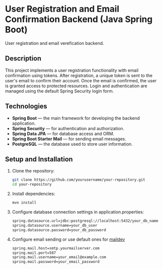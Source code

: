 # User Registration and Email Confirmation Backend (Java Spring Boot)

User registration and email verefication backend.

## Description

This project implements a user registration functionality with email confirmation using tokens. After registration, a unique token is sent to the user's email to confirm their account. Once the email is confirmed, the user is granted access to protected resources. Login and authentication are managed using the default Spring Security login form.

## Technologies

- **Spring Boot** — the main framework for developing the backend application.
- **Spring Security** — for authentication and authorization.
- **Spring Data JPA** — for database access and ORM.
- **Spring Boot Starter Mail** — for sending email messages.
- **PostgreSQL** — the database used to store user information.

## Setup and Installation

1. Clone the repository:

   ```bash
   git clone https://github.com/yourusername/your-repository.git
   cd your-repository
2. Install dependencies:
   ```bash
   mvn install
3. Configure database connection settings in application.properties:
   ```bash
   spring.datasource.url=jdbc:postgresql://localhost:5432/your_db_name
   spring.datasource.username=your_db_user
   spring.datasource.password=your_db_password
4. Configure email sending or use default ones for [maildev](https://hub.docker.com/r/maildev/maildev)
   ```bash
   spring.mail.host=smtp.yourmailserver.com
   spring.mail.port=587
   spring.mail.username=your_email@example.com
   spring.mail.password=your_email_password
